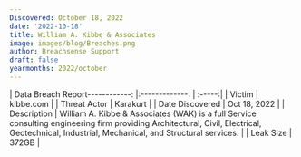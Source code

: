 ```yaml
---
Discovered: October 18, 2022
date: '2022-10-18'
title: William A. Kibbe & Associates
image: images/blog/Breaches.png
author: Breachsense Support
draft: false
yearmonths: 2022/october
---
```


| Data Breach Report------------:     |:-------------:    | :-----:|
| Victim      | kibbe.com      | 
| Threat Actor      | Karakurt      | 
| Date Discovered      | Oct 18, 2022      | 
| Description      | William A. Kibbe & Associates (WAK) is a full Service consulting engineering firm providing Architectural, Civil, Electrical, Geotechnical, Industrial, Mechanical, and Structural services.       | 
| Leak Size      | 372GB       | 


